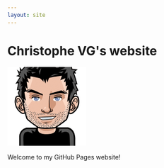 ```yaml
---
layout: site
---
```

# Christophe VG's website

![This is me](images/avatar-80px.png)

Welcome to my GitHub Pages website!

